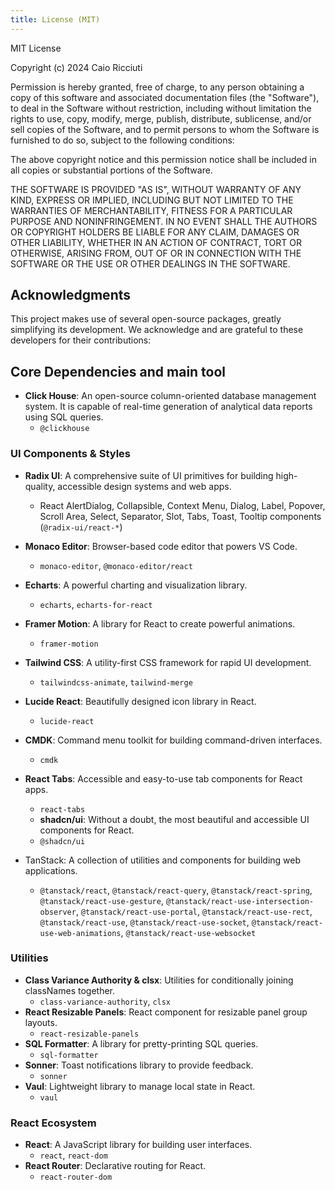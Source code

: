 ```yaml
---
title: License (MIT)
---
```


MIT License

Copyright (c) 2024 Caio Ricciuti

Permission is hereby granted, free of charge, to any person obtaining a copy
of this software and associated documentation files (the "Software"), to deal
in the Software without restriction, including without limitation the rights
to use, copy, modify, merge, publish, distribute, sublicense, and/or sell
copies of the Software, and to permit persons to whom the Software is
furnished to do so, subject to the following conditions:

The above copyright notice and this permission notice shall be included in all
copies or substantial portions of the Software.

THE SOFTWARE IS PROVIDED "AS IS", WITHOUT WARRANTY OF ANY KIND, EXPRESS OR
IMPLIED, INCLUDING BUT NOT LIMITED TO THE WARRANTIES OF MERCHANTABILITY,
FITNESS FOR A PARTICULAR PURPOSE AND NONINFRINGEMENT. IN NO EVENT SHALL THE
AUTHORS OR COPYRIGHT HOLDERS BE LIABLE FOR ANY CLAIM, DAMAGES OR OTHER
LIABILITY, WHETHER IN AN ACTION OF CONTRACT, TORT OR OTHERWISE, ARISING FROM,
OUT OF OR IN CONNECTION WITH THE SOFTWARE OR THE USE OR OTHER DEALINGS IN THE
SOFTWARE.

## Acknowledgments

This project makes use of several open-source packages, greatly simplifying its development. We acknowledge and are grateful to these developers for their contributions:

## Core Dependencies and main tool

- **Click House**: An open-source column-oriented database management system. It is capable of real-time generation of analytical data reports using SQL queries.
  - `@clickhouse` 

### UI Components & Styles

- **Radix UI**: A comprehensive suite of UI primitives for building high-quality, accessible design systems and web apps.
  - React AlertDialog, Collapsible, Context Menu, Dialog, Label, Popover, Scroll Area, Select, Separator, Slot, Tabs, Toast, Tooltip components (`@radix-ui/react-*`)
- **Monaco Editor**: Browser-based code editor that powers VS Code.
  - `monaco-editor`, `@monaco-editor/react`
- **Echarts**: A powerful charting and visualization library.
  - `echarts`, `echarts-for-react`
- **Framer Motion**: A library for React to create powerful animations.
  - `framer-motion`
- **Tailwind CSS**: A utility-first CSS framework for rapid UI development.
  - `tailwindcss-animate`, `tailwind-merge`
- **Lucide React**: Beautifully designed icon library in React.
  - `lucide-react`
- **CMDK**: Command menu toolkit for building command-driven interfaces.
  - `cmdk`
- **React Tabs**: Accessible and easy-to-use tab components for React apps.
  - `react-tabs`
  - **shadcn/ui**: Without a doubt, the most beautiful and accessible UI components for React.
  - `@shadcn/ui`

- TanStack: A collection of utilities and components for building web applications.
  - `@tanstack/react`, `@tanstack/react-query`, `@tanstack/react-spring`, `@tanstack/react-use-gesture`, `@tanstack/react-use-intersection-observer`, `@tanstack/react-use-portal`, `@tanstack/react-use-rect`, `@tanstack/react-use`, `@tanstack/react-use-socket`, `@tanstack/react-use-web-animations`, `@tanstack/react-use-websocket`

### Utilities

- **Class Variance Authority & clsx**: Utilities for conditionally joining classNames together.
  - `class-variance-authority`, `clsx`
- **React Resizable Panels**: React component for resizable panel group layouts.
  - `react-resizable-panels`
- **SQL Formatter**: A library for pretty-printing SQL queries.
  - `sql-formatter`
- **Sonner**: Toast notifications library to provide feedback.
  - `sonner`
- **Vaul**: Lightweight library to manage local state in React.
  - `vaul`

### React Ecosystem

- **React**: A JavaScript library for building user interfaces.
  - `react`, `react-dom`
- **React Router**: Declarative routing for React.
  - `react-router-dom`
